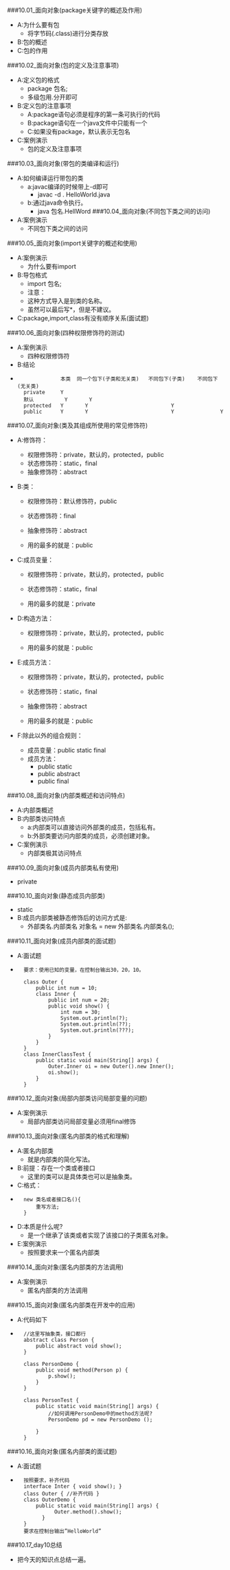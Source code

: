 ###10.01_面向对象(package关键字的概述及作用)
* A:为什么要有包
	* 将字节码(.class)进行分类存放 
* B:包的概述
* C:包的作用


###10.02_面向对象(包的定义及注意事项)
* A:定义包的格式
	* package 包名;
	* 多级包用.分开即可
* B:定义包的注意事项
	* A:package语句必须是程序的第一条可执行的代码
	* B:package语句在一个java文件中只能有一个
	* C:如果没有package，默认表示无包名
* C:案例演示
	* 包的定义及注意事项
	
###10.03_面向对象(带包的类编译和运行)
* A:如何编译运行带包的类
	* a:javac编译的时候带上-d即可
		* javac -d . HelloWorld.java
	* b:通过java命令执行。
		* java 包名.HellWord
###10.04_面向对象(不同包下类之间的访问)
* A:案例演示
	* 不同包下类之间的访问

###10.05_面向对象(import关键字的概述和使用)
* A:案例演示
	* 为什么要有import
* B:导包格式
	* import 包名;
	* 注意：
	* 这种方式导入是到类的名称。
	* 虽然可以最后写*，但是不建议。
* C:package,import,class有没有顺序关系(面试题)

###10.06_面向对象(四种权限修饰符的测试)
* A:案例演示
	* 四种权限修饰符
* B:结论
* 
					本类	同一个包下(子类和无关类)	不同包下(子类)	不同包下(无关类)
		private 	Y		
		默认			Y		Y
		protected	Y		Y							Y
		public		Y		Y							Y				Y

###10.07_面向对象(类及其组成所使用的常见修饰符)
* A:修饰符：
	* 权限修饰符：private，默认的，protected，public
	* 状态修饰符：static，final
	* 抽象修饰符：abstract
* B:类：
	* 权限修饰符：默认修饰符，public
	* 状态修饰符：final
	* 抽象修饰符：abstract
	
	* 用的最多的就是：public
	
* C:成员变量：
	* 权限修饰符：private，默认的，protected，public
	* 状态修饰符：static，final
	
	* 用的最多的就是：private
	
* D:构造方法：
	* 权限修饰符：private，默认的，protected，public
	
	* 用的最多的就是：public
	
* E:成员方法：
	* 权限修饰符：private，默认的，protected，public
	* 状态修饰符：static，final
	* 抽象修饰符：abstract
	
	* 用的最多的就是：public
	
* F:除此以外的组合规则：
	* 成员变量：public static final
	* 成员方法：
		* public static 
	    * public abstract
		* public final

###10.08_面向对象(内部类概述和访问特点)
* A:内部类概述
* B:内部类访问特点
	* a:内部类可以直接访问外部类的成员，包括私有。
	* b:外部类要访问内部类的成员，必须创建对象。
* C:案例演示
	* 内部类极其访问特点
	
###10.09_面向对象(成员内部类私有使用)
* private

###10.10_面向对象(静态成员内部类)
* static
* B:成员内部类被静态修饰后的访问方式是:
	* 外部类名.内部类名 对象名 = new 外部类名.内部类名();

###10.11_面向对象(成员内部类的面试题)
* A:面试题
* 
		要求：使用已知的变量，在控制台输出30，20，10。
		
		class Outer {
			public int num = 10;
			class Inner {
				public int num = 20;
				public void show() {
					int num = 30;
					System.out.println(?);
					System.out.println(??);
					System.out.println(???);
				}
			}
		}
		class InnerClassTest {
			public static void main(String[] args) {
				Outer.Inner oi = new Outer().new Inner();
				oi.show();
			}	
		}

###10.12_面向对象(局部内部类访问局部变量的问题)
* A:案例演示
	* 局部内部类访问局部变量必须用final修饰

###10.13_面向对象(匿名内部类的格式和理解)
* A:匿名内部类
	* 就是内部类的简化写法。
* B:前提：存在一个类或者接口
	* 这里的类可以是具体类也可以是抽象类。
* C:格式：
* 
		new 类名或者接口名(){
			重写方法;
		}
* D:本质是什么呢?
	* 是一个继承了该类或者实现了该接口的子类匿名对象。
* E:案例演示
	* 按照要求来一个匿名内部类
		
###10.14_面向对象(匿名内部类的方法调用)
* A:案例演示
	* 匿名内部类的方法调用

###10.15_面向对象(匿名内部类在开发中的应用)

* A:代码如下
* 
		//这里写抽象类，接口都行
		abstract class Person {
			public abstract void show();
		}
	
		class PersonDemo {
			public void method(Person p) {
				p.show();
			}
		}
	
		class PersonTest {
			public static void main(String[] args) {
				//如何调用PersonDemo中的method方法呢?
				PersonDemo pd = new PersonDemo ();
				
			}
		}

###10.16_面向对象(匿名内部类的面试题)
* A:面试题
* 
		按照要求，补齐代码
		interface Inter { void show(); }
		class Outer { //补齐代码 }
		class OuterDemo {
			public static void main(String[] args) {
				  Outer.method().show();
			  }
		}
		要求在控制台输出”HelloWorld”

###10.17_day10总结
* 把今天的知识点总结一遍。